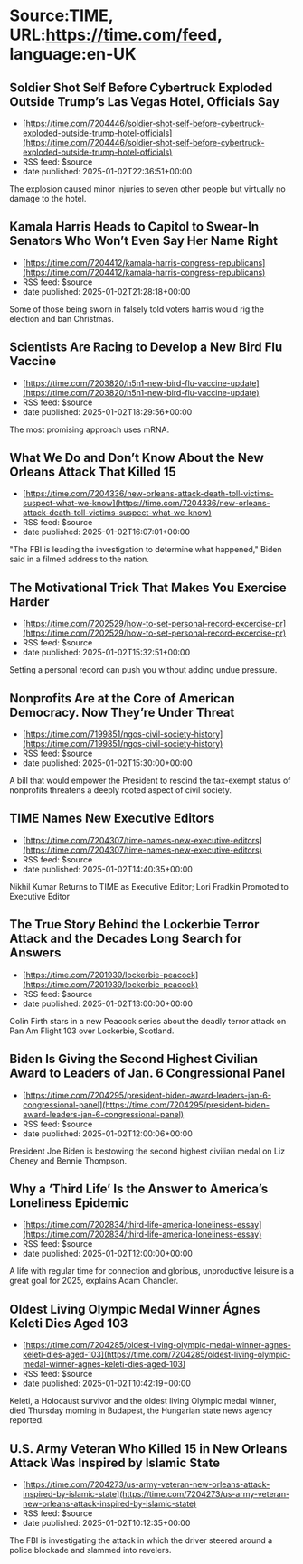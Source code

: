 # Source:TIME, URL:https://time.com/feed, language:en-UK

## Soldier Shot Self Before Cybertruck Exploded Outside Trump’s Las Vegas Hotel, Officials Say
 - [https://time.com/7204446/soldier-shot-self-before-cybertruck-exploded-outside-trump-hotel-officials](https://time.com/7204446/soldier-shot-self-before-cybertruck-exploded-outside-trump-hotel-officials)
 - RSS feed: $source
 - date published: 2025-01-02T22:36:51+00:00

The explosion caused minor injuries to seven other people but virtually no damage to the hotel.

## Kamala Harris Heads to Capitol to Swear-In Senators Who Won’t Even Say Her Name Right
 - [https://time.com/7204412/kamala-harris-congress-republicans](https://time.com/7204412/kamala-harris-congress-republicans)
 - RSS feed: $source
 - date published: 2025-01-02T21:28:18+00:00

Some of those being sworn in falsely told voters harris would rig the election and ban Christmas.

## Scientists Are Racing to Develop a New Bird Flu Vaccine
 - [https://time.com/7203820/h5n1-new-bird-flu-vaccine-update](https://time.com/7203820/h5n1-new-bird-flu-vaccine-update)
 - RSS feed: $source
 - date published: 2025-01-02T18:29:56+00:00

The most promising approach uses mRNA.

## What We Do and Don’t Know About the New Orleans Attack That Killed 15
 - [https://time.com/7204336/new-orleans-attack-death-toll-victims-suspect-what-we-know](https://time.com/7204336/new-orleans-attack-death-toll-victims-suspect-what-we-know)
 - RSS feed: $source
 - date published: 2025-01-02T16:07:01+00:00

"The FBI is leading the investigation to determine what happened," Biden said in a filmed address to the nation.

## The Motivational Trick That Makes You Exercise Harder
 - [https://time.com/7202529/how-to-set-personal-record-excercise-pr](https://time.com/7202529/how-to-set-personal-record-excercise-pr)
 - RSS feed: $source
 - date published: 2025-01-02T15:32:51+00:00

Setting a personal record can push you without adding undue pressure.

## Nonprofits Are at the Core of American Democracy. Now They’re Under Threat
 - [https://time.com/7199851/ngos-civil-society-history](https://time.com/7199851/ngos-civil-society-history)
 - RSS feed: $source
 - date published: 2025-01-02T15:30:00+00:00

A bill that would empower the President to rescind the tax-exempt status of nonprofits threatens a deeply rooted aspect of civil society.

## TIME Names New Executive Editors
 - [https://time.com/7204307/time-names-new-executive-editors](https://time.com/7204307/time-names-new-executive-editors)
 - RSS feed: $source
 - date published: 2025-01-02T14:40:35+00:00

Nikhil Kumar Returns to TIME as Executive Editor; Lori Fradkin Promoted to Executive Editor

## The True Story Behind the Lockerbie Terror Attack and the Decades Long Search for Answers
 - [https://time.com/7201939/lockerbie-peacock](https://time.com/7201939/lockerbie-peacock)
 - RSS feed: $source
 - date published: 2025-01-02T13:00:00+00:00

Colin Firth stars in a new Peacock series about the deadly terror attack on Pan Am Flight 103 over Lockerbie, Scotland.

## Biden Is Giving the Second Highest Civilian Award to Leaders of Jan. 6 Congressional Panel
 - [https://time.com/7204295/president-biden-award-leaders-jan-6-congressional-panel](https://time.com/7204295/president-biden-award-leaders-jan-6-congressional-panel)
 - RSS feed: $source
 - date published: 2025-01-02T12:00:06+00:00

President Joe Biden is bestowing the second highest civilian medal on Liz Cheney and Bennie Thompson.

## Why a ‘Third Life’ Is the Answer to America’s Loneliness Epidemic
 - [https://time.com/7202834/third-life-america-loneliness-essay](https://time.com/7202834/third-life-america-loneliness-essay)
 - RSS feed: $source
 - date published: 2025-01-02T12:00:00+00:00

A life with regular time for connection and glorious, unproductive leisure is a great goal for 2025, explains Adam Chandler.

## Oldest Living Olympic Medal Winner Ágnes Keleti Dies Aged 103
 - [https://time.com/7204285/oldest-living-olympic-medal-winner-agnes-keleti-dies-aged-103](https://time.com/7204285/oldest-living-olympic-medal-winner-agnes-keleti-dies-aged-103)
 - RSS feed: $source
 - date published: 2025-01-02T10:42:19+00:00

Keleti, a Holocaust survivor and the oldest living Olympic medal winner, died Thursday morning in Budapest, the Hungarian state news agency reported.

## U.S. Army Veteran Who Killed 15 in New Orleans Attack Was Inspired by Islamic State
 - [https://time.com/7204273/us-army-veteran-new-orleans-attack-inspired-by-islamic-state](https://time.com/7204273/us-army-veteran-new-orleans-attack-inspired-by-islamic-state)
 - RSS feed: $source
 - date published: 2025-01-02T10:12:35+00:00

The FBI is investigating the attack in which the driver steered around a police blockade and slammed into revelers.

